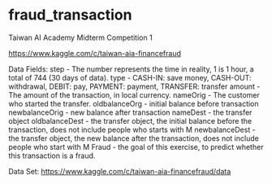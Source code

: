 # fraud_transaction
Taiwan AI Academy Midterm Competition 1

https://www.kaggle.com/c/taiwan-aia-financefraud

Data Fields:
step - The number represents the time in reality, 1 is 1 hour, a total of 744 (30 days of data).
type - CASH-IN: save money, CASH-OUT: withdrawal, DEBIT: pay, PAYMENT: payment, TRANSFER: transfer
amount - The amount of the transaction, in local currency.
nameOrig - The customer who started the transfer.
oldbalanceOrg - initial balance before transaction
newbalanceOrig - new balance after transaction
nameDest - the transfer object
oldbalanceDest - the transfer object, the initial balance before the transaction, does not include people who starts with M
newbalanceDest - the transfer object, the new balance after the transaction, does not include people who start with M
Fraud - the goal of this exercise, to predict whether this transaction is a fraud.

Data Set:
https://www.kaggle.com/c/taiwan-aia-financefraud/data
